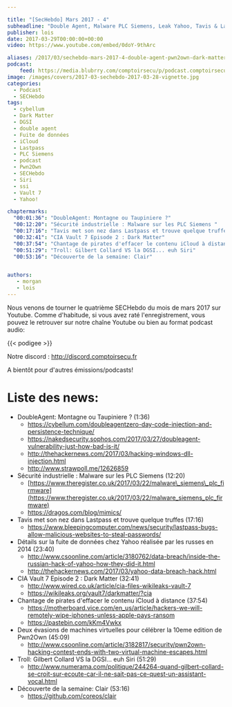 ```yaml
---

title: "[SecHebdo] Mars 2017 - 4"
subheadline: "Double Agent, Malware PLC Siemens, Leak Yahoo, Tavis & Lastpass, Pwn2Own, Dark Matter, etc."
publisher: lois
date: 2017-03-29T00:00:00+00:00
video: https://www.youtube.com/embed/0doY-9thArc

aliases: /2017/03/sechebdo-mars-2017-4-double-agent-pwn2own-dark-matter-tavis-1-lastpass-etc/
podcast:
    feed: https://media.blubrry.com/comptoirsecu/p/podcast.comptoirsecu.fr/CSEC.HS41.2017-03-28.SECHebdo_Mar_2017-4.mp3
image: /images/covers/2017-03-sechebdo-2017-03-28-vignette.jpg
categories:
  - Podcast
  - SECHebdo
tags:
  - cybellum
  - Dark Matter
  - DGSI
  - double agent
  - Fuite de données
  - iCloud
  - Lastpass
  - PLC Siemens
  - podcast
  - Pwn2Own
  - SECHebdo
  - Siri
  - ssi
  - Vault 7
  - Yahoo!

chaptermarks:
  "00:01:36": "DoubleAgent: Montagne ou Taupiniere ?"
  "00:12:20": "Sécurité industrielle : Malware sur les PLC Siemens "
  "00:17:16": "Tavis met son nez dans Lastpass et trouve quelque truffes"
  "00:32:41": "CIA Vault 7 Episode 2 : Dark Matter"
  "00:37:54": "Chantage de pirates d'effacer le contenu iCloud à distance"
  "00:51:29": "Troll: Gilbert Collard VS la DGSI... euh Siri"
  "00:53:16": "Découverte de la semaine: Clair"


authors:
   - morgan
   - lois
---
```



Nous venons de tourner le quatrième SECHebdo du mois de mars 2017 sur Youtube. Comme d'habitude, si vous avez raté l'enregistrement, vous pouvez le retrouver sur notre chaîne Youtube ou bien au format podcast audio:

{{< podigee >}}

Notre discord : <http://discord.comptoirsecu.fr>

A bientôt pour d'autres émissions/podcasts!

# Liste des news:

  * DoubleAgent: Montagne ou Taupiniere ? (1:36)
      * <https://cybellum.com/doubleagentzero-day-code-injection-and-persistence-technique/>
      * <https://nakedsecurity.sophos.com/2017/03/27/doubleagent-vulnerability-just-how-bad-is-it/>
      * <http://thehackernews.com/2017/03/hacking-windows-dll-injection.html>
      * <http://www.strawpoll.me/12626859>
  * Sécurité industrielle : Malware sur les PLC Siemens (12:20)
      * [https://www.theregister.co.uk/2017/03/22/malware\_siemens\_plc_firmware](https://www.theregister.co.uk/2017/03/22/malware_siemens_plc_firmware)
      * <https://dragos.com/blog/mimics/>
  * Tavis met son nez dans Lastpass et trouve quelque truffes (17:16)
      * <https://www.bleepingcomputer.com/news/security/lastpass-bugs-allow-malicious-websites-to-steal-passwords/>
  * Détails sur la fuite de données chez Yahoo réalisée par les russes en 2014 (23:40)
      * <http://www.csoonline.com/article/3180762/data-breach/inside-the-russian-hack-of-yahoo-how-they-did-it.html>
      * <http://thehackernews.com/2017/03/yahoo-data-breach-hack.html>
  * CIA Vault 7 Episode 2 : Dark Matter (32:41)
      * <http://www.wired.co.uk/article/cia-files-wikileaks-vault-7>
      * <https://wikileaks.org/vault7/darkmatter/?cia>
  * Chantage de pirates d'effacer le contenu iCloud à distance (37:54)
      * <https://motherboard.vice.com/en_us/article/hackers-we-will-remotely-wipe-iphones-unless-apple-pays-ransom>
      * <https://pastebin.com/kKm4Vwkx>
  * Deux évasions de machines virtuelles pour célébrer la 10eme edition de Pwn2Own (45:09)
      * <http://www.csoonline.com/article/3182817/security/pwn2own-hacking-contest-ends-with-two-virtual-machine-escapes.html>
  * Troll: Gilbert Collard VS la DGSI... euh Siri (51:29)
      * <http://www.numerama.com/politique/244264-quand-gilbert-collard-se-croit-sur-ecoute-car-il-ne-sait-pas-ce-quest-un-assistant-vocal.html>
  * Découverte de la semaine: Clair (53:16)
      * <https://github.com/coreos/clair>
